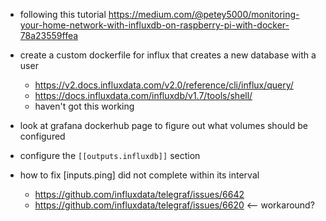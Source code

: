 - following this tutorial https://medium.com/@petey5000/monitoring-your-home-network-with-influxdb-on-raspberry-pi-with-docker-78a23559ffea

- create a custom dockerfile for influx that creates a new database with a user
  - https://v2.docs.influxdata.com/v2.0/reference/cli/influx/query/
  - https://docs.influxdata.com/influxdb/v1.7/tools/shell/
  - haven't got this working

- look at grafana dockerhub page to figure out what volumes should be configured

- configure the `[[outputs.influxdb]]` section

- how to fix [inputs.ping] did not complete within its interval
  - https://github.com/influxdata/telegraf/issues/6642
  - https://github.com/influxdata/telegraf/issues/6620 <-- workaround?
